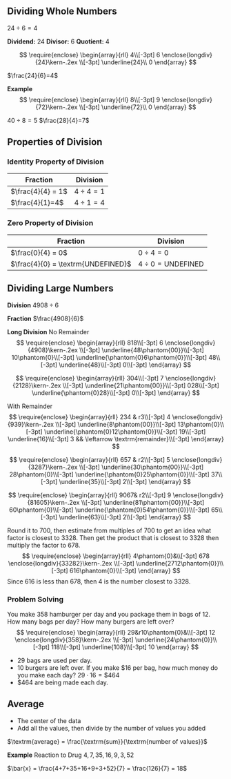 ## Dividing Whole Numbers
$24 \div 6 = 4$

**Dividend:** 24
**Divisor:** 6
**Quotient:** 4


$$
\require{enclose}
\begin{array}{rll}
    4\\[-3pt]
   6 \enclose{longdiv}{24}\kern-.2ex \\[-3pt]
      \underline{24}\\
      0
  \end{array}
$$

$\frac{24}{6}=4$

**Example**
$$
\require{enclose}
\begin{array}{rll}
    8\\[-3pt]
   9 \enclose{longdiv}{72}\kern-.2ex \\[-3pt]
      \underline{72}\\
      0
  \end{array}
$$

$40 \div 8 = 5$
$\frac{28}{4}=7$

## Properties of Division
### Identity Property of Division

| **Fraction**      | **Division**   |
| ----------------- | -------------- |
| $\frac{4}{4} = 1$ | $4 \div 4 = 1$ |
| $\frac{4}{1}=4$   | $4 \div 1 = 4$               |

### Zero Property of Division
| **Fraction**                      | **Division**                   |
| --------------------------------- | ------------------------------ |
| $\frac{0}{4} = 0$                 | $0 \div 4 = 0$                 |
| $\frac{4}{0} = \textrm{UNDEFINED}$ | $4 \div 0 = \textrm{UNDEFINED}$ |

## Dividing Large Numbers

**Division**
$4908 \div 6$

**Fraction**
$\frac{4908}{6}$

**Long Division**
No Remainder
$$
\require{enclose}
\begin{array}{rll}
    818\\[-3pt]
   6 \enclose{longdiv}{4908}\kern-.2ex \\[-3pt]
      \underline{48\phantom{00}}\\[-3pt]
      10\phantom{0}\\[-3pt]
      \underline{\phantom{0}6\phantom{0}}\\[-3pt]
      48\\[-3pt]
      \underline{48}\\[-3pt]
      0\\[-3pt]
  \end{array}
$$

$$
\require{enclose}
\begin{array}{rll}
    304\\[-3pt]
   7 \enclose{longdiv}{2128}\kern-.2ex \\[-3pt]
      \underline{21\phantom{00}}\\[-3pt]
      028\\[-3pt]
      \underline{\phantom{0}28}\\[-3pt]
      0\\[-3pt]
  \end{array}
$$

With Remainder
$$
\require{enclose}
\begin{array}{rll}
    234 & r3\\[-3pt]
   4 \enclose{longdiv}{939}\kern-.2ex \\[-3pt]
      \underline{8\phantom{00}}\\[-3pt]
      13\phantom{0}\\[-3pt]
      \underline{\phantom{0}12\phantom{0}}\\[-3pt]
      19\\[-3pt]
      \underline{16}\\[-3pt]
      3 && \leftarrow \textrm{remainder}\\[-3pt]
  \end{array}
$$

$$
\require{enclose}
\begin{array}{rll}
    657 & r2\\[-3pt]
   5 \enclose{longdiv}{3287}\kern-.2ex \\[-3pt]
      \underline{30\phantom{00}}\\[-3pt]
      28\phantom{0}\\[-3pt]
      \underline{\phantom{0}25\phantom{0}}\\[-3pt]
      37\\[-3pt]
      \underline{35}\\[-3pt]
      2\\[-3pt]
  \end{array}
$$

$$
\require{enclose}
\begin{array}{rll}
     9067& r2\\[-3pt]
   9 \enclose{longdiv}{81605}\kern-.2ex \\[-3pt]
      \underline{81\phantom{00}}\\[-3pt]
      60\phantom{0}\\[-3pt]
      \underline{\phantom{0}54\phantom{0}}\\[-3pt]
      65\\[-3pt]
      \underline{63}\\[-3pt]
      2\\[-3pt]
  \end{array}
$$

Round it to 700, then estimate from multiples of 700 to get an idea what factor is closest to 3328. Then get the product that is closest to 3328 then multiply the factor to 678.
$$
\require{enclose}
\begin{array}{rll}
     4\phantom{0}&\\[-3pt]
   678 \enclose{longdiv}{33282}\kern-.2ex \\[-3pt]
      \underline{2712\phantom{0}}\\[-3pt]
      616\phantom{0}\\[-3pt]
  \end{array}
$$
Since 616 is less than 678, then 4 is the number closest to 3328.

### Problem Solving
You make 358 hamburger per day and you package them in bags of 12.
How many bags per day?
How many burgers are left over?
$$
\require{enclose}
\begin{array}{rll}
     29&r10\phantom{0}&\\[-3pt]
   12 \enclose{longdiv}{358}\kern-.2ex \\[-3pt]
      \underline{24\phantom{0}}\\[-3pt]
      118\\[-3pt]
      \underline{108}\\[-3pt]
      10
  \end{array}
$$
- 29 bags are used per day.
- 10 burgers are left over.
If you make $16 per bag, how much money do you make each day?
$29 \cdot 16 = \textrm{\$}464$
- $464 are being made each day.

## Average
- The center of the data
- Add all the values, then divide by the number of values you added

$\textrm{average} = \frac{\textrm{sum}}{\textrm{number of values}}$

**Example**
Reaction to Drug
$4,7,35,16,9,3,52$

$\bar{x} = \frac{4+7+35+16+9+3+52}{7} = \frac{126}{7} = 18$
